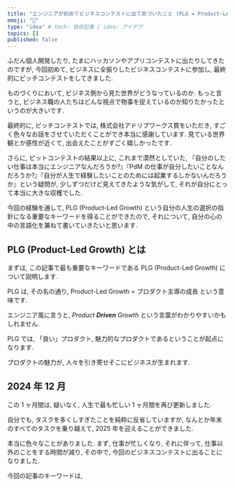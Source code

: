 ```yaml
---
title: "エンジニアが初めてビジネスコンテストに出て気づいたこと (PLG = Product-Led Grouth という人生の指針)"
emoji: "🍣"
type: "idea" # tech: 技術記事 / idea: アイデア
topics: []
published: false
---
```


ふだん個人開発したり, たまにハッカソンやアプリコンテストに出たりしてきたのですが, 今回初めて, ビジネスに全振りしたビジネスコンテストに参加し, 最終的にピッチコンテストをしてきました.

ものづくりにおいて, ビジネス側から見た世界がどうなっているのか. もっと言うと, ビジネス職の人たちはどんな視点で物事を捉えているのか知りたかったというのが大きいです.

最終的に, ピッチコンテストでは, 株式会社アドリブワークス賞をいただき, すごく色々なお話をさせていただくことができ本当に感謝しています. 見ている世界観とか感性が近くて, 出会えたことがすごく嬉しかったです.

さらに, ピットコンテストの結果以上に, これまで漠然としていた, 『自分のしたい仕事は本当にエンジニアなんだろうか?』『PdM の仕事が自分したいことなんだろうか?』『自分が人生で経験したいことのためには起業するしかないんだろうか』という疑問が, 少しずつだけど見えてきたような気がして, それが自分にとって本当に大きな収穫でした.

今回の経験を通して, PLG (Product-Led Growth) という自分の人生の選択の指針になる重要なキーワードを得ることができたので, それについて, 自分の心の中の言語化を兼ねて書いていきたいと思います.

## PLG (Product-Led Growth) とは

まずは, この記事で最も重要なキーワードである PLG (Product-Led Growth) について説明します.

PLG は, その名の通り, Product-Led Growth = プロダクト主導の成長 という意味です.

エンジニア風に言うと, _Product **Driven** Growth_ という言葉がわかりやすいかもしれません.

PLG では, 「良い」プロダクト, 魅力的なプロダクトであるということが起点になります.

プロダクトの魅力が, 人々を引き寄せそこにビジネスが生まれます.

## 2024 年 12 月

この 1 ヶ月間は, 疑いなく, 人生で最も忙しい 1 ヶ月間を再び更新しました.

自分でも, タスクを多くしすぎたことを純粋に反省していますが, なんとか年末のすべてのタスクを乗り越えて, 2025 年を迎えることができました.

本当に色々なことがありました. まず, 仕事が忙しくなり, それに伴って, 仕事以外のことをする時間が減り, その中で, 今回のビジネスコンテストに出ることになりました.

今回の記事のキーワードは,
